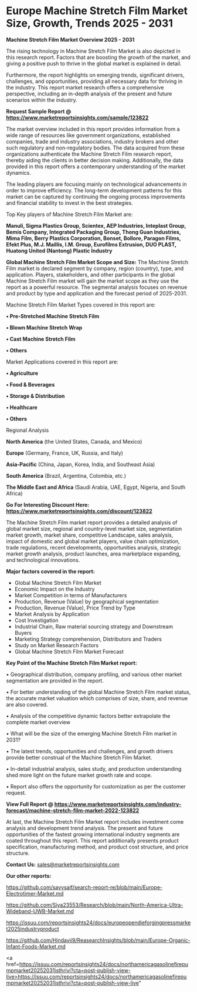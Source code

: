 # Europe Machine Stretch Film Market Size, Growth, Trends 2025 - 2031

<Strong> Machine Stretch Film Market Overview 2025 - 2031</strong>

The rising technology in Machine Stretch Film Market is also depicted in this research report. Factors that are boosting the growth of the market, and giving a positive push to thrive in the global market is explained in detail.

Furthermore, the report highlights on emerging trends, significant drivers, challenges, and opportunities, providing all necessary data for thriving in the industry. This report market research offers a comprehensive perspective, including an in-depth analysis of the present and future scenarios within the industry.

<strong>Request Sample Report @ <a href=https://www.marketreportsinsights.com/sample/123822>https://www.marketreportsinsights.com/sample/123822</a></strong>

The market overview included in this report provides information from a wide range of resources like government organizations, established companies, trade and industry associations, industry brokers and other such regulatory and non-regulatory bodies. The data acquired from these organizations authenticate the Machine Stretch Film research report, thereby aiding the clients in better decision making. Additionally, the data provided in this report offers a contemporary understanding of the market dynamics.

The leading players are focusing mainly on technological advancements in order to improve efficiency. The long-term development patterns for this market can be captured by continuing the ongoing process improvements and financial stability to invest in the best strategies.

Top Key players of Machine Stretch Film Market are:

<strong>Manuli, Sigma Plastics Group, Scientex, AEP Industries, Inteplast Group, Bemis Company, Integrated Packaging Group, Thong Guan Industries, Mima Film, Berry Plastics Corporation, Bonset, Bollore, Paragon Films, Efekt Plus, M.J. Maillis, I.M. Group, Eurofilms Extrusion, DUO PLAST, Huatong United (Nantong) Plastic Industry</strong>

<strong><b>Global Machine Stretch Film Market Scope and Size:</b></strong>
The Machine Stretch Film market is declared segment by company, region (country), type, and application. Players, stakeholders, and other participants in the global Machine Stretch Film market will gain the market scope as they use the report as a powerful resource. The segmental analysis focuses on revenue and product by type and application and the forecast period of 2025-2031.

Machine Stretch Film Market Types covered in this report are:

<strong>• Pre-Stretched Machine Stretch Film

• Blown Machine Stretch Wrap

• Cast Machine Stretch Film

• Others</strong>

Market Applications covered in this report are:

<strong>• Agriculture

• Food & Beverages

• Storage & Distribution

• Healthcare

• Others</strong> 

Regional Analysis

<strong>North America</strong> (the United States, Canada, and Mexico)

<strong>Europe</strong> (Germany, France, UK, Russia, and Italy)

<strong>Asia-Pacific</strong> (China, Japan, Korea, India, and Southeast Asia)

<strong>South America</strong> (Brazil, Argentina, Colombia, etc.)

<strong>The Middle East and Africa</strong> (Saudi Arabia, UAE, Egypt, Nigeria, and South Africa)

<strong>Go For Interesting Discount Here: <a href=https://www.marketreportsinsights.com/discount/123822>https://www.marketreportsinsights.com/discount/123822</a></strong>

The Machine Stretch Film market report provides a detailed analysis of global market size, regional and country-level market size, segmentation market growth, market share, competitive Landscape, sales analysis, impact of domestic and global market players, value chain optimization, trade regulations, recent developments, opportunities analysis, strategic market growth analysis, product launches, area marketplace expanding, and technological innovations.

<strong><b>Major factors covered in the report:</b></strong>
<ul>
  <li>Global Machine Stretch Film Market </li>
  <li>Economic Impact on the Industry</li>
  <li>Market Competition in terms of Manufacturers</li>
  <li>Production, Revenue (Value) by geographical segmentation</li>
  <li>Production, Revenue (Value), Price Trend by Type</li>
  <li>Market Analysis by Application</li>
  <li>Cost Investigation</li>
  <li>Industrial Chain, Raw material sourcing strategy and Downstream Buyers</li>
  <li>Marketing Strategy comprehension, Distributors and Traders</li>
  <li>Study on Market Research Factors</li>
  <li>Global Machine Stretch Film Market Forecast</li>
</ul>

<strong><b>Key Point of the Machine Stretch Film Market report:</b></strong>

• Geographical distribution, company profiling, and various other market segmentation are provided in the report.

• For better understanding of the global Machine Stretch Film market status, the accurate market valuation which comprises of size, share, and revenue are also covered.

• Analysis of the competitive dynamic factors better extrapolate the complete market overview

• What will be the size of the emerging Machine Stretch Film market in 2031?

• The latest trends, opportunities and challenges, and growth drivers provide better construal of the Machine Stretch Film Market.

• In-detail industrial analysis, sales study, and production understanding shed more light on the future market growth rate and scope.

• Report also offers the opportunity for customization as per the customer request.

<strong><b>View Full Report @ <a href=https://www.marketreportsinsights.com/industry-forecast/machine-stretch-film-market-2022-123822>https://www.marketreportsinsights.com/industry-forecast/machine-stretch-film-market-2022-123822</a></b></strong>


At last, the Machine Stretch Film Market report includes investment come analysis and development trend analysis. The present and future opportunities of the fastest growing international industry segments are coated throughout this report. This report additionally presents product specification, manufacturing method, and product cost structure, and price structure.

<strong>Contact Us:</strong>
sales@marketreportsinsights.com

<strong>Our other reports:</strong>

<a href=https://github.com/sayysaif/search-report-re/blob/main/Europe-Electrotimer-Market.md>https://github.com/sayysaif/search-report-re/blob/main/Europe-Electrotimer-Market.md</a>

<a href=https://github.com/Siya23553/Research/blob/main/North-America-Ultra-Wideband-UWB-Market.md>https://github.com/Siya23553/Research/blob/main/North-America-Ultra-Wideband-UWB-Market.md</a>

<a href=https://issuu.com/reportsinsights24/docs/europeopendieforgingpressmarket2025industryproduct>https://issuu.com/reportsinsights24/docs/europeopendieforgingpressmarket2025industryproduct</a>

<a href=https://github.com/Hindavii9/ReasearchInsights/blob/main/Europe-Organic-Infant-Foods-Market.md>https://github.com/Hindavii9/ReasearchInsights/blob/main/Europe-Organic-Infant-Foods-Market.md</a>

<a href=https://issuu.com/reportsinsights24/docs/northamericagasolinefirepumpmarket20252031isthrivi?cta=post-publish-view-live>https://issuu.com/reportsinsights24/docs/northamericagasolinefirepumpmarket20252031isthrivi?cta=post-publish-view-live</a>"
